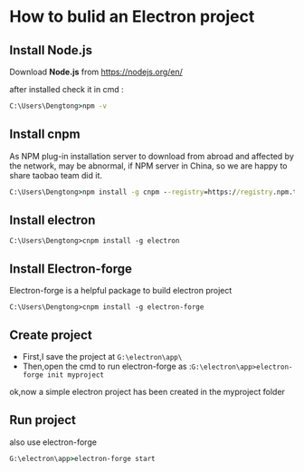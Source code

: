 # How to bulid an Electron project

## Install Node.js

Download **Node.js** from https://nodejs.org/en/

after installed check it in cmd :

```cmd
C:\Users\Dengtong>npm -v
```
 ## Install cnpm

As NPM plug-in installation server to download from abroad and affected by the network, may be abnormal, if NPM server in China, so we are happy to share taobao team did it.

```cmd
C:\Users\Dengtong>npm install -g cnpm --registry=https://registry.npm.taobao.org
```

 ## Install electron

 ```
 C:\Users\Dengtong>cnpm install -g electron
 ```

 ## Install Electron-forge

 Electron-forge is a helpful package to build electron project

 ```
 C:\Users\Dengtong>cnpm install -g electron-forge
 ```

 ## Create project

* First,I save the project at `G:\electron\app\`
* Then,open the cmd to run electron-forge as :`G:\electron\app>electron-forge init myproject`

ok,now a simple electron project has been created in the myproject folder

 ## Run project

 also use electron-forge

 ```cmd
 G:\electron\app>electron-forge start
 ```